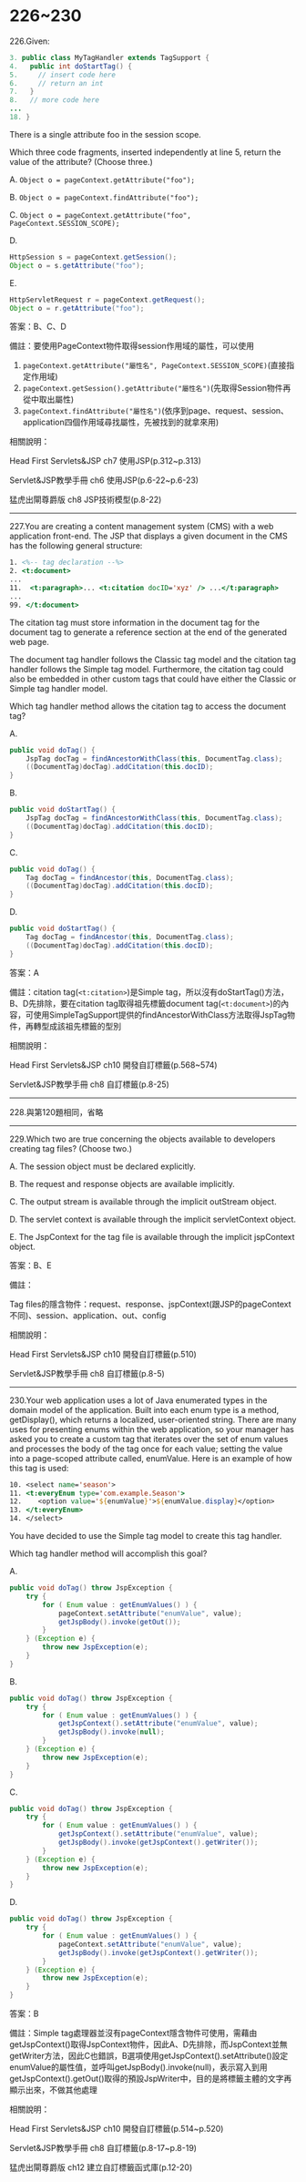 226~230
========================
226.Given: 

```java
3. public class MyTagHandler extends TagSupport { 
4.   public int doStartTag() { 
5.     // insert code here 
6.     // return an int 
7.   } 
8.   // more code here 
... 
18. } 
```
There is a single attribute foo in the session scope. 

Which three code fragments, inserted independently at line 5, return the value of the attribute? (Choose three.)

A.   `Object o = pageContext.getAttribute("foo"); `

B.   `Object o = pageContext.findAttribute("foo"); `

C.   `Object o = pageContext.getAttribute("foo", PageContext.SESSION_SCOPE); `

D.  

```java
HttpSession s = pageContext.getSession(); 
Object o = s.getAttribute("foo");
```

E.   

```java
HttpServletRequest r = pageContext.getRequest(); 
Object o = r.getAttribute("foo");
```

<!--sec data-title="解析" data-id="section226_2" data-collapse=true ces-->
答案：B、C、D

備註：要使用PageContext物件取得session作用域的屬性，可以使用

1. `pageContext.getAttribute("屬性名", PageContext.SESSION_SCOPE)`(直接指定作用域)
2. `pageContext.getSession().getAttribute("屬性名")`(先取得Session物件再從中取出屬性)
3. `pageContext.findAttribute("屬性名")`(依序到page、request、session、application四個作用域尋找屬性，先被找到的就拿來用)

相關說明：

Head First Servlets&JSP ch7 使用JSP(p.312~p.313)

Servlet&JSP教學手冊 ch6 使用JSP(p.6-22~p.6-23)

猛虎出閘尊爵版 ch8 JSP技術模型(p.8-22)
<!--endsec-->

---
227.You are creating a content management system (CMS) with a web application front-end. The JSP that displays a given document in the CMS has the following general structure: 

```jsp
1. <%-- tag declaration --%> 
2. <t:document>
... 
11.  <t:paragraph>... <t:citation docID='xyz' /> ...</t:paragraph> 
... 
99. </t:document> 
```

The citation tag must store information in the document tag  for the document tag to generate a reference section at the end of the generated web page. 

The document tag handler follows the Classic tag model and the citation tag handler follows the Simple tag model. Furthermore, the citation tag could also be embedded in other custom tags that could have either the Classic or Simple tag handler model. 

Which tag handler method allows the citation tag to access the document tag?

A.   

```java
public void doTag() { 
	JspTag docTag = findAncestorWithClass(this, DocumentTag.class);
	((DocumentTag)docTag).addCitation(this.docID); 
} 
```

B.   

```java
public void doStartTag() { 
	JspTag docTag = findAncestorWithClass(this, DocumentTag.class); 
	((DocumentTag)docTag).addCitation(this.docID); 
} 
```

C.   

```java
public void doTag() { 
	Tag docTag = findAncestor(this, DocumentTag.class); 
	((DocumentTag)docTag).addCitation(this.docID);
} 
```

D.   

```java
public void doStartTag() { 
	Tag docTag = findAncestor(this, DocumentTag.class); 
	((DocumentTag)docTag).addCitation(this.docID); 
}
```

<!--sec data-title="解析" data-id="section227_2" data-collapse=true ces-->
答案：A

備註：citation tag(`<t:citation>`)是Simple tag，所以沒有doStartTag()方法，B、D先排除，要在citation tag取得祖先標籤document tag(`<t:document>`)的內容，可使用SimpleTagSupport提供的findAncestorWithClass方法取得JspTag物件，再轉型成該祖先標籤的型別

相關說明：

Head First Servlets&JSP ch10 開發自訂標籤(p.568~574)

Servlet&JSP教學手冊 ch8 自訂標籤(p.8-25)
<!--endsec-->

---
228.與第120題相同，省略


---
229.Which two are true concerning the objects available to developers creating tag files? (Choose two.)

A.   The session object must be declared explicitly. 

B.   The request and response objects are available implicitly. 

C.   The output stream is available through the implicit outStream object. 

D.   The servlet context is available through the implicit servletContext object. 

E.   The JspContext for the tag file is available through the implicit jspContext object.

<!--sec data-title="解析" data-id="section229_2" data-collapse=true ces-->
答案：B、E

備註：

Tag files的隱含物件：request、response、jspContext(跟JSP的pageContext不同)、session、application、out、config

相關說明：

Head First Servlets&JSP ch10 開發自訂標籤(p.510)

Servlet&JSP教學手冊 ch8 自訂標籤(p.8-5)
<!--endsec-->

---
230.Your web application uses a lot of Java enumerated types in the domain model of the application. Built into each enum type is a method, getDisplay(), which returns a localized, user-oriented string. There are many uses for presenting enums within the web application, so your manager has asked you to create a custom tag that iterates over the set of enum values and processes the body of the tag once for each value; setting the value into a page-scoped attribute called, enumValue. Here is an example of how this tag is used: 

```jsp
10. <select name='season'> 
11. <t:everyEnum type='com.example.Season'> 
12.    <option value='${enumValue}'>${enumValue.display}</option> 
13. </t:everyEnum> 
14. </select> 
```

You have decided to use the Simple tag model to create this tag handler. 

Which tag handler method will accomplish this goal?

A.   

```java
public void doTag() throw JspException { 
	try { 
		for ( Enum value : getEnumValues() ) {
			pageContext.setAttribute("enumValue", value); 
			getJspBody().invoke(getOut()); 
		} 
	} (Exception e) { 
		throw new JspException(e); 
	} 
} 
```

B.   

```java
public void doTag() throw JspException { 
	try { 
		for ( Enum value : getEnumValues() ) { 
			getJspContext().setAttribute("enumValue", value); 
			getJspBody().invoke(null); 
		} 
	} (Exception e) { 
		throw new JspException(e); 
	} 
} 
```

C.   

```java
public void doTag() throw JspException { 
	try { 
		for ( Enum value : getEnumValues() ) { 
			getJspContext().setAttribute("enumValue", value); 
			getJspBody().invoke(getJspContext().getWriter()); 
		} 
	} (Exception e) { 
		throw new JspException(e); 
	} 
} 
```

D.   

```java
public void doTag() throw JspException { 
	try { 
		for ( Enum value : getEnumValues() ) { 
			pageContext.setAttribute("enumValue", value);
			getJspBody().invoke(getJspContext().getWriter()); 
		} 
	} (Exception e) { 
		throw new JspException(e); 
	} 
}
```

<!--sec data-title="解析" data-id="section230_2" data-collapse=true ces-->
答案：B

備註：Simple tag處理器並沒有pageContext隱含物件可使用，需藉由getJspContext()取得JspContext物件，因此A、D先排除，而JspContext並無getWriter方法，因此C也錯誤，B選項使用getJspContext().setAttribute()設定enumValue的屬性值，並呼叫getJspBody().invoke(null)，表示寫入到用getJspContext().getOut()取得的預設JspWriter中，目的是將標籤主體的文字再顯示出來，不做其他處理

相關說明：

Head First Servlets&JSP ch10 開發自訂標籤(p.514~p.520)

Servlet&JSP教學手冊 ch8 自訂標籤(p.8-17~p.8-19)

猛虎出閘尊爵版 ch12 建立自訂標籤函式庫(p.12-20)